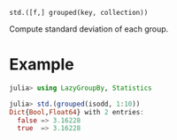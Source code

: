     std.([f,] grouped(key, collection))

Compute standard deviation of each group.

# Example

```julia
julia> using LazyGroupBy, Statistics

julia> std.(grouped(isodd, 1:10))
Dict{Bool,Float64} with 2 entries:
  false => 3.16228
  true  => 3.16228
```

